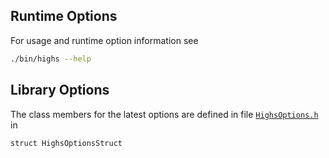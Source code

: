 ## Runtime Options

For usage and runtime option information see 

``` bash
./bin/highs --help
```

## Library Options

The class members for the latest options are defined in file [`HighsOptions.h`](https://github.com/ERGO-Code/HiGHS/blob/master/src/lp_data/HighsOptions.h) in 
```
struct HighsOptionsStruct
```